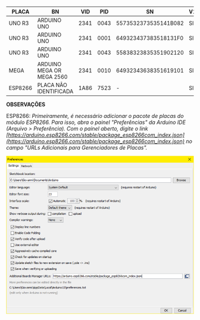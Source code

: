 | **PLACA** | **BN**                        | **VID** | **PID** | **SN**                | **V1.8.19** | **V2.3.0** | **WIN10** | **WIN11** | **LINUX** |
|-----------|-------------------------------|---------|---------|-----------------------|-------------|------------|-----------|-----------|-----------|
| UNO R3    | ARDUINO UNO                   | 2341    | 0043    | 5573532373535141B082 | SIM         | SIM        | SIM       | SIM       | -         |
| UNO R3    | ARDUINO UNO                   | 2341    | 0001    | 649323437383518131F0 | SIM         | SIM        | SIM       | SIM       | -         |
| UNO R3    | ARDUINO UNO                   | 2341    | 0043    | 55838323835351902120 | SIM         | SIM        | SIM       | SIM       | -         |
| MEGA      | ARDUINO MEGA OR MEGA 2560     | 2341    | 0010    | 64932343638351619101 | SIM         | SIM        | SIM       | SIM       | -         |
| ESP8266   | PLACA NÃO IDENTIFICADA        | 1A86    | 7523    | -                     | SIM         | SIM        | SIM       | NÃO       | -         |

**OBSERVAÇÕES**

ESP8266:
*Primeiramente, é necessário adicionar o pacote de placas do módulo ESP8266. Para isso, abra o painel "Preferências" da Arduino IDE (Arquivo > Preferência). Com o painel aberto, digite o link [https://arduino.esp8266.com/stable/package_esp8266com_index.json](https://arduino.esp8266.com/stable/package_esp8266com_index.json) no campo "URLs Adicionais para Gerenciadores de Placas".*

![esp8266](https://github.com/Rafabs/IoT_Lab_S/blob/main/%C3%81rea%20de%20Desenvolvimento/Itens/esp8266_preferences.jpg)